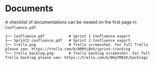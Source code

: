 # Documents

A checklist of documentations can be viewed on the first page in <code>Confluence.pdf</code>.

```
├── Confluence.pdf           # Sprint 1 Confluence export
├── Sprint2 confluence.pdf   # Sprint 2 Confluence export
├── trello.png               # Trello screenshot. For full Trello please see: https://trello.com/b/0RMtLBnV/sprint-tracking
└── trello backlog.png       # Trello backlog screenshot. For full Trello backlog please see: https://trello.com/b/0HyYM81K/backlogs
```
